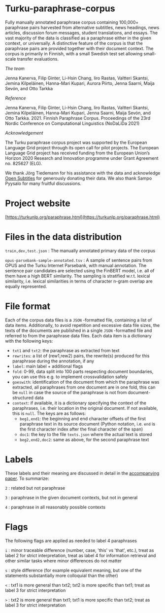 # Turku-paraphrase-corpus

Fully manually annotated paraphrase corpus containing 100,000+ paraphrase pairs harvested from alternative subtitles, news headings, news articles, discussion forum messages, student translations, and essays. The vast majority of the data is classified as a paraphrase either in the given context, or universally. A distinctive feature of the corpus is that the paraphrase pairs are provided together with their document context. The corpus is primarily in Finnish, with a small Swedish test set allowing small-scale transfer evaluations.

*The team*

Jenna Kanerva, Filip Ginter, Li-Hsin Chang, Iiro Rastas, Valtteri Skantsi, Jemina Kilpeläinen, Hanna-Mari Kupari, Aurora Piirto, Jenna Saarni, Maija Sevón, and Otto Tarkka

*Reference*

Jenna Kanerva, Filip Ginter, Li-Hsin Chang, Iiro Rastas, Valtteri Skantsi, Jemina Kilpeläinen, Hanna-Mari Kupari, Jenna Saarni, Maija Sevón, and Otto Tarkka. 2021. Finnish Paraphrase Corpus. Proceedings of the 23rd Nordic Conference on Computational Linguistics (NoDaLiDa 2021)

*Acknowledgement*

The Turku paraphrase corpus project was supported by the European Language Grid project through its open call for pilot projects. The European Language Grid project has received funding from the European Union’s Horizon 2020 Research and Innovation programme under Grant Agreement no. 825627 (ELG).

We thank Jörg Tiedemann for his assistance with the data and acknowledge [Open Subtitles](https://www.opensubtitles.org/) for generously donating their data. We also thank Sampo Pyysalo for many fruitful discussions.

# Project website

[https://turkunlp.org/paraphrase.html](https://turkunlp.org/paraphrase.html)

# Files in the data distribution

`train,dev,test.json`
: The manually annotated primary data of the corpus

`opus-parsebank-sample-annotated.tsv`
: A sample of sentence pairs from OPUS and the Turku Internet Parsebank, with manual annotation. The sentence pair candidates are selected using the FinBERT model, i.e. all of them have a high BERT similarity. The sampling is stratified w.r.t. lexical similarity, i.e. lexical similarities in terms of character n-gram overlap are equally represented.

# File format

Each of the corpus data files is a `JSON` -formatted file, containing a list of data items. Additionally, to avoid repetition and excessive data file sizes, the texts of the documents are published in a single `JSON` -formatted file and referred to from the paraphrase data files. Each data item is a dictionary with the following keys:

* `txt1` and `txt2`: the paraphrase as extracted from text
* `rewrites`: a list of (rew1,rew2) pairs, the rewrite(s) produced for this paraphrase during the annotation, if any
* `label`: main label + additional flags
* `fold`: 0-99, data split into 100 parts respecting document boundaries, you can use this e.g. to implement crossvalidation safely
* `goeswith`: identification of the document from which the paraphrase was extracted, all paraphrases from one document are in one fold, this can be `null` in case the source of the paraphrase is not from document-structured data
* `context`: if available, it is a dictionary specifying the context of the paraphrases, i.e. their location in the original document. If not available, this is `null`. The keys are as follows:
  * `beg1,end1`: the beginning and end character offsets of the first paraphrase text in its source document (Python notation, i.e. `end` is the first character index after the final character of the span)
  * `doc1`: the key to the file `texts.json` where the actual text is stored
  * `beg2,end2,doc2`: same as above, for the second paraphrase text

# Labels

These labels and their meaning are discussed in detail in the [accompanying paper](https://aclanthology.org/2021.nodalida-main.29/). To summarize:

`2`
: related but not paraphrase

`3`
: paraphrase in the given document contexts, but not in general

`4`
: paraphrase in all reasonably possible contexts

# Flags

The following flags are applied as needed to label 4 paraphrases

`i`
: minor traceable difference (number, case, 'this' vs 'that', etc.), treat as label 2 for strict interpretation, treat as label 4 for information retrieval and other similar tasks where minor differences do not matter

`s`
: style difference (for example equivalent meaning, but one of the statements substantially more colloquial than the other)

`<`
: txt1 is more general than txt2; txt2 is more specific than txt1; treat as label 3 for strict interpretation

`>`
: txt2 is more general than txt1; txt1 is more specific than txt2; treat as label 3 for strict interpretation
